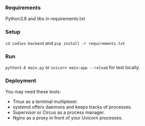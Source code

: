 ### Requirements
Python3.8 and libs in requirements.txt
### Setup
`cd codies-backend` and `pip install -r requirements.txt`
### Run
`python3.8 main.py` or `uvicorn main:app --reload` for test locally.
### Deployment
You may need these tools:
- Tmux as a terminal multiplexer.
- systemd offers daemons and keeps tracks of processes.
- Supervisor or Circus as a process manager.
- Nginx as a proxy in front of your Uvicorn processes.
